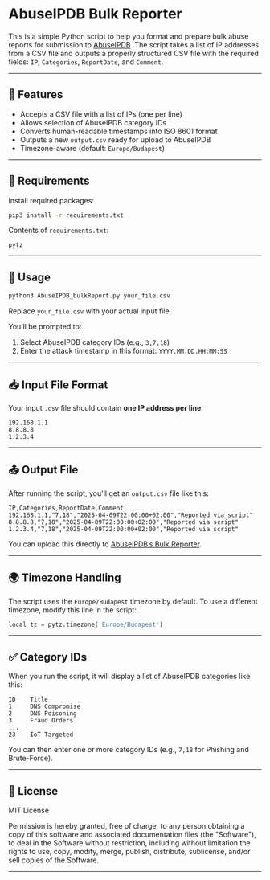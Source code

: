 # AbuseIPDB Bulk Reporter

This is a simple Python script to help you format and prepare bulk abuse reports for submission to [AbuseIPDB](https://www.abuseipdb.com/). The script takes a list of IP addresses from a CSV file and outputs a properly structured CSV file with the required fields: `IP`, `Categories`, `ReportDate`, and `Comment`.

---

## 🚀 Features

- Accepts a CSV file with a list of IPs (one per line)
- Allows selection of AbuseIPDB category IDs
- Converts human-readable timestamps into ISO 8601 format
- Outputs a new `output.csv` ready for upload to AbuseIPDB
- Timezone-aware (default: `Europe/Budapest`)

---

## 🧰 Requirements

Install required packages:

```bash
pip3 install -r requirements.txt
```

Contents of `requirements.txt`:

```
pytz
```

---

## 📝 Usage

```bash
python3 AbuseIPDB_bulkReport.py your_file.csv
```

Replace `your_file.csv` with your actual input file.

You’ll be prompted to:
1. Select AbuseIPDB category IDs (e.g., `3,7,18`)
2. Enter the attack timestamp in this format: `YYYY.MM.DD.HH:MM:SS`

---

## 📥 Input File Format

Your input `.csv` file should contain **one IP address per line**:

```
192.168.1.1
8.8.8.8
1.2.3.4
```

---

## 📤 Output File

After running the script, you'll get an `output.csv` file like this:

```
IP,Categories,ReportDate,Comment
192.168.1.1,"7,18","2025-04-09T22:00:00+02:00","Reported via script"
8.8.8.8,"7,18","2025-04-09T22:00:00+02:00","Reported via script"
1.2.3.4,"7,18","2025-04-09T22:00:00+02:00","Reported via script"
```

You can upload this directly to [AbuseIPDB’s Bulk Reporter](https://www.abuseipdb.com/bulk-report).

---

## 🌍 Timezone Handling

The script uses the `Europe/Budapest` timezone by default. To use a different timezone, modify this line in the script:

```python
local_tz = pytz.timezone('Europe/Budapest')
```

---

## ✅ Category IDs

When you run the script, it will display a list of AbuseIPDB categories like this:

```
ID    Title
1     DNS Compromise
2     DNS Poisoning
3     Fraud Orders
...
23    IoT Targeted
```

You can then enter one or more category IDs (e.g., `7,18` for Phishing and Brute-Force).

---

## 🪪 License

MIT License

Permission is hereby granted, free of charge, to any person obtaining a copy
of this software and associated documentation files (the "Software"), to deal
in the Software without restriction, including without limitation the rights
to use, copy, modify, merge, publish, distribute, sublicense, and/or sell
copies of the Software.

---
